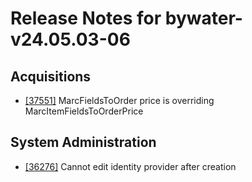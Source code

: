 
# Release Notes for bywater-v24.05.03-06

## Acquisitions

- [[37551]](http://bugs.koha-community.org/bugzilla3/show_bug.cgi?id=37551) MarcFieldsToOrder price is overriding MarcItemFieldsToOrderPrice

## System Administration

- [[36276]](http://bugs.koha-community.org/bugzilla3/show_bug.cgi?id=36276) Cannot edit identity provider after creation


